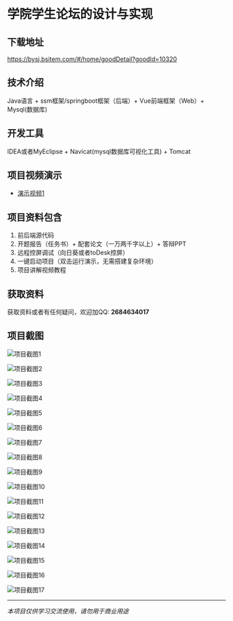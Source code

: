 # 学院学生论坛的设计与实现

## 下载地址
https://bysj.bsitem.com/#/home/goodDetail?goodId=10320

## 技术介绍
Java语言 + ssm框架/springboot框架（后端）+ Vue前端框架（Web）+ Mysql(数据库)

## 开发工具
IDEA或者MyEclipse + Navicat(mysql数据库可视化工具) + Tomcat

## 项目视频演示
- [演示视频1](https://graduation-images.oss-cn-beijing.aliyuncs.com/videos/828%E5%A5%97ssm%E5%BD%95%E5%83%8F/10320_ssm164%E5%AD%A6%E9%99%A2%E5%AD%A6%E7%94%9F%E8%AE%BA%E5%9D%9B%E7%9A%84%E8%AE%BE%E8%AE%A1%E4%B8%8E%E5%AE%9E%E7%8E%B0%2Bvue%E5%BD%95%E5%83%8F.mp4)

## 项目资料包含
1. 前后端源代码
2. 开题报告（任务书）+ 配套论文（一万两千字以上）+ 答辩PPT
3. 远程控屏调试（向日葵或者toDesk控屏）
4. 一键启动项目（双击运行演示，无需搭建复杂环境）
5. 项目讲解视频教程

## 获取资料
获取资料或者有任何疑问，欢迎加QQ: **2684634017**

## 项目截图
![项目截图1](https://graduation-images.oss-cn-beijing.aliyuncs.com/图片/10320/毕设论坛项目主图.jpg)

![项目截图2](https://graduation-images.oss-cn-beijing.aliyuncs.com/图片/10320/1.png)

![项目截图3](https://graduation-images.oss-cn-beijing.aliyuncs.com/图片/10320/2.png)

![项目截图4](https://graduation-images.oss-cn-beijing.aliyuncs.com/图片/10320/3.png)

![项目截图5](https://graduation-images.oss-cn-beijing.aliyuncs.com/图片/10320/4.png)

![项目截图6](https://graduation-images.oss-cn-beijing.aliyuncs.com/图片/10320/5.png)

![项目截图7](https://graduation-images.oss-cn-beijing.aliyuncs.com/图片/10320/6.png)

![项目截图8](https://graduation-images.oss-cn-beijing.aliyuncs.com/图片/10320/7.png)

![项目截图9](https://graduation-images.oss-cn-beijing.aliyuncs.com/图片/10320/8.png)

![项目截图10](https://graduation-images.oss-cn-beijing.aliyuncs.com/图片/10320/9.png)

![项目截图11](https://graduation-images.oss-cn-beijing.aliyuncs.com/图片/10320/10.png)

![项目截图12](https://graduation-images.oss-cn-beijing.aliyuncs.com/图片/10320/11.png)

![项目截图13](https://graduation-images.oss-cn-beijing.aliyuncs.com/图片/10320/12.png)

![项目截图14](https://graduation-images.oss-cn-beijing.aliyuncs.com/图片/10320/13.png)

![项目截图15](https://graduation-images.oss-cn-beijing.aliyuncs.com/图片/10320/14.png)

![项目截图16](https://graduation-images.oss-cn-beijing.aliyuncs.com/图片/10320/15.png)

![项目截图17](https://graduation-images.oss-cn-beijing.aliyuncs.com/图片/10320/16.png)

---
*本项目仅供学习交流使用，请勿用于商业用途*
